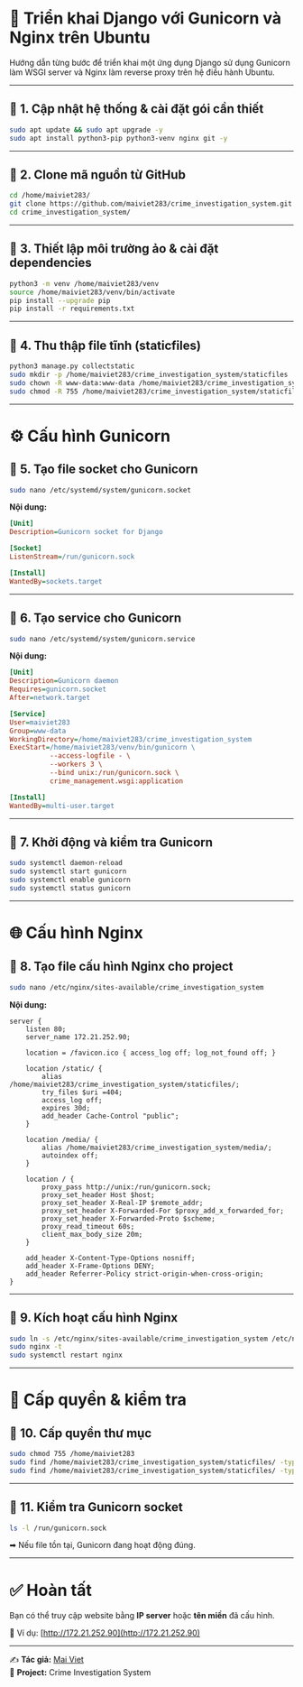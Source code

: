 # 🚀 Triển khai Django với Gunicorn và Nginx trên Ubuntu

Hướng dẫn từng bước để triển khai một ứng dụng Django sử dụng Gunicorn làm WSGI server và Nginx làm reverse proxy trên hệ điều hành Ubuntu.

---

## 📌 1. Cập nhật hệ thống & cài đặt gói cần thiết

```sh
sudo apt update && sudo apt upgrade -y
sudo apt install python3-pip python3-venv nginx git -y
```

---

## 📌 2. Clone mã nguồn từ GitHub

```sh
cd /home/maiviet283/
git clone https://github.com/maiviet283/crime_investigation_system.git
cd crime_investigation_system/
```

---

## 📌 3. Thiết lập môi trường ảo & cài đặt dependencies

```sh
python3 -m venv /home/maiviet283/venv
source /home/maiviet283/venv/bin/activate
pip install --upgrade pip
pip install -r requirements.txt
```

---

## 📌 4. Thu thập file tĩnh (staticfiles)

```sh
python3 manage.py collectstatic
sudo mkdir -p /home/maiviet283/crime_investigation_system/staticfiles
sudo chown -R www-data:www-data /home/maiviet283/crime_investigation_system/staticfiles
sudo chmod -R 755 /home/maiviet283/crime_investigation_system/staticfiles
```

---

# ⚙️ Cấu hình Gunicorn

## 📌 5. Tạo file socket cho Gunicorn

```sh
sudo nano /etc/systemd/system/gunicorn.socket
```

**Nội dung:**

```ini
[Unit]
Description=Gunicorn socket for Django

[Socket]
ListenStream=/run/gunicorn.sock

[Install]
WantedBy=sockets.target
```

---

## 📌 6. Tạo service cho Gunicorn

```sh
sudo nano /etc/systemd/system/gunicorn.service
```

**Nội dung:**

```ini
[Unit]
Description=Gunicorn daemon
Requires=gunicorn.socket
After=network.target

[Service]
User=maiviet283
Group=www-data
WorkingDirectory=/home/maiviet283/crime_investigation_system
ExecStart=/home/maiviet283/venv/bin/gunicorn \
          --access-logfile - \
          --workers 3 \
          --bind unix:/run/gunicorn.sock \
          crime_management.wsgi:application

[Install]
WantedBy=multi-user.target
```

---

## 📌 7. Khởi động và kiểm tra Gunicorn

```sh
sudo systemctl daemon-reload
sudo systemctl start gunicorn
sudo systemctl enable gunicorn
sudo systemctl status gunicorn
```

---

# 🌐 Cấu hình Nginx

## 📌 8. Tạo file cấu hình Nginx cho project

```sh
sudo nano /etc/nginx/sites-available/crime_investigation_system
```

**Nội dung:**

```nginx
server {
    listen 80;
    server_name 172.21.252.90;

    location = /favicon.ico { access_log off; log_not_found off; }

    location /static/ {
        alias /home/maiviet283/crime_investigation_system/staticfiles/;
        try_files $uri =404;
        access_log off;
        expires 30d;
        add_header Cache-Control "public";
    }

    location /media/ {
        alias /home/maiviet283/crime_investigation_system/media/;
        autoindex off;
    }

    location / {
        proxy_pass http://unix:/run/gunicorn.sock;
        proxy_set_header Host $host;
        proxy_set_header X-Real-IP $remote_addr;
        proxy_set_header X-Forwarded-For $proxy_add_x_forwarded_for;
        proxy_set_header X-Forwarded-Proto $scheme;
        proxy_read_timeout 60s;
        client_max_body_size 20m;
    }

    add_header X-Content-Type-Options nosniff;
    add_header X-Frame-Options DENY;
    add_header Referrer-Policy strict-origin-when-cross-origin;
}
```

---

## 📌 9. Kích hoạt cấu hình Nginx

```sh
sudo ln -s /etc/nginx/sites-available/crime_investigation_system /etc/nginx/sites-enabled/
sudo nginx -t
sudo systemctl restart nginx
```

---

# 🔐 Cấp quyền & kiểm tra

## 📌 10. Cấp quyền thư mục

```sh
sudo chmod 755 /home/maiviet283
sudo find /home/maiviet283/crime_investigation_system/staticfiles/ -type f -exec chmod 644 {} \;
sudo find /home/maiviet283/crime_investigation_system/staticfiles/ -type d -exec chmod 755 {} \;
```

---

## 📌 11. Kiểm tra Gunicorn socket

```sh
ls -l /run/gunicorn.sock
```

➡ Nếu file tồn tại, Gunicorn đang hoạt động đúng.

---

# ✅ Hoàn tất

Bạn có thể truy cập website bằng **IP server** hoặc **tên miền** đã cấu hình.

🔗 Ví dụ: [http://172.21.252.90](http://172.21.252.90)

---

✍️ **Tác giả:** [Mai Viet](https://github.com/maiviet283)  
📌 **Project:** Crime Investigation System
